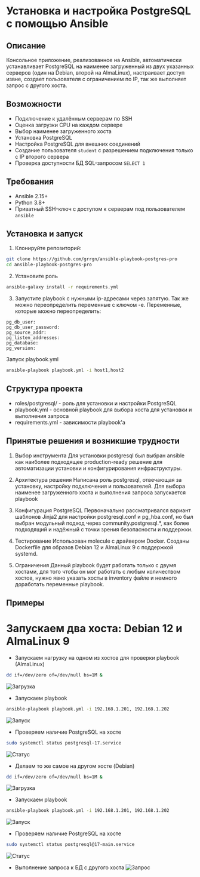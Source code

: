 # Установка и настройка PostgreSQL с помощью Ansible

## Описание

Консольное приложение, реализованное на Ansible, автоматически устанавливает PostgreSQL на наименее загруженный из двух указанных серверов (один на Debian, второй на AlmaLinux), настраивает доступ извне, создает пользователя с ограничением по IP, так же выполняет запрос с другого хоста.

## Возможности

- Подключение к удалённым серверам по SSH
- Оценка загрузки CPU на каждом сервере
- Выбор наименее загруженного хоста
- Установка PostgreSQL
- Настройка PostgreSQL для внешних соединений
- Создание пользователя `student` с разрешением подключения только с IP второго сервера
- Проверка доступности БД SQL-запросом `SELECT 1`

## Требования

- Ansible 2.15+
- Python 3.8+
- Приватный SSH-ключ с доступом к серверам под пользователем `ansible`

## Установка и запуск

1. Клонируйте репозиторий:

```bash
git clone https://github.com/grrgn/ansible-playbook-postgres-pro
cd ansible-playbook-postgres-pro
```
2. Установите роль

```bash
ansible-galaxy install -r requirements.yml
```
3. Запустите playbook с нужными ip-адресами через запятую. Так же можно переопределить переменные c ключом -e.
Переменные, которые можно переопределить:
```
pg_db_user: 
pg_db_user_password: 
pg_source_addr: 
pg_listen_addresses: 
pg_database: 
pg_version:
```
Запуск playbook.yml
```bash
ansible-playbook playbook.yml -i host1,host2
```
## Структура проекта
- roles/postgresql/ - роль для установки и настройки PostgreSQL
- playbook.yml - основной playbook для выбора хоста для установки и выполнения запроса
- requirements.yml - зависимости playbook'а

## Принятые решения и возникшие трудности

1. Выбор инструмента
Для установки postgresql был выбран ansible как наиболее подходящее production-ready решение для автоматизации установки и конфигурирования инфраструктуры.

2. Архитектура решения
Написана роль postgresql, отвечающая за установку, настройку подключения и пользователей. Для выбора наименее загруженного хоста и выполнения запроса запускается playbook

3. Конфигурация PostgreSQL
Первоначально рассматривался вариант шаблонов Jinja2 для настройки postgresql.conf и pg_hba.conf, но был выбран модульный подход через community.postgresql.*, как более подходящий и надёжный с точки зрения безопасности и поддержки.

4. Тестирование
Использован molecule с драйвером Docker. Созданы Dockerfile для образов Debian 12 и AlmaLinux 9 с поддержкой systemd.

5. Ограничения
Данный playbook будет работать только с двумя хостами, для того чтобы он мог работать с любым количеством хостов, нужно явно указать хосты в inventory файле и немного доработать переменные playbook.

## Примеры
# Запускаем два хоста: Debian 12 и AlmaLinux 9

- Запускаем нагрузку на одном из хостов для проверки playbook (AlmaLinux)
```bash
dd if=/dev/zero of=/dev/null bs=1M &
```
![Загрузка](https://i.imgur.com/jy2blQ6.png)

- Запускаем playbook
```bash
ansible-playbook playbook.yml -i 192.168.1.201, 192.168.1.202
```
![Запуск](https://i.imgur.com/pxCBaqh.png)

- Проверяем наличие PostgreSQL на хосте
```bash
sudo systemctl status postgresql-17.service
```
![Статус](https://i.imgur.com/VrR3sok.png)

- Делаем то же самое на другом хосте (Debian)
```bash
dd if=/dev/zero of=/dev/null bs=1M &
```
![Загрузка](https://i.imgur.com/nIqegM1.png)

- Запускаем playbook
```bash
ansible-playbook playbook.yml -i 192.168.1.201, 192.168.1.202
```
![Запуск](https://i.imgur.com/OVoysqX.png)

- Проверяем наличие PostgreSQL на хосте
```bash
sudo systemctl status postgresql@17-main.service
```
![Статус](https://i.imgur.com/W1dNeTf.png)

- Выполнение запроса к БД с другого хоста
![Запрос](https://i.imgur.com/lBr0EJ2.png)